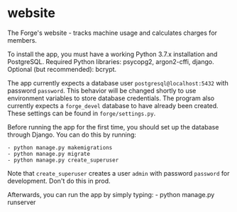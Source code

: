 # website
The Forge's website - tracks machine usage and calculates charges for members.

To install the app, you must have a working Python 3.7.x installation and PostgreSQL. Required Python libraries: psycopg2, argon2-cffi, django. Optional (but recommended): bcrypt.

The app currently expects a database user `postgresql@localhost:5432` with password `password`. This behavior will be changed shortly to use environment variables to store database credentials. The program also currently expects a `forge_devel` database to have already been created. These settings can be found in `forge/settings.py`.

Before running the app for the first time, you should set up the database through Django. You can do this by running:

	- python manage.py makemigrations
	- python manage.py migrate
	- python manage.py create_superuser
	
Note that `create_superuser` creates a user `admin` with password `password` for development. Don't do this in prod.
	
Afterwards, you can run the app by simply typing:
	- python manage.py runserver
